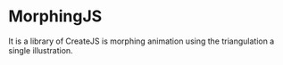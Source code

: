 MorphingJS
==========

It is a library of CreateJS is morphing animation using the triangulation a single illustration.

